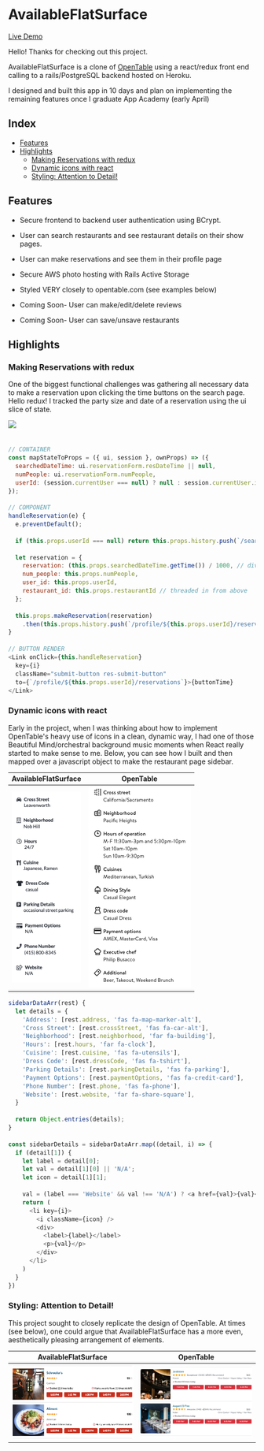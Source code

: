 # AvailableFlatSurface

[Live Demo](https://available-flat-surface.herokuapp.com/ "AvailableFlatSurface")

Hello! Thanks for checking out this project.

AvailableFlatSurface is a clone of [OpenTable](opentable.com "OpenTable") using a react/redux front end calling to a rails/PostgreSQL backend hosted on Heroku. 

I designed and built this app in 10 days and plan on implementing the remaining features once I graduate App Academy (early April)

## Index

* [Features](https://github.com/MasonChinkin/availableFlatSurface/blob/master/README.md#features)
* [Highlights](https://github.com/MasonChinkin/availableFlatSurface/blob/master/README.md#highlights)
  * [Making Reservations with redux](https://github.com/MasonChinkin/availableFlatSurface/blob/master/README.md#Making-Reservations-with-redux)
  * [Dynamic icons with react](https://github.com/MasonChinkin/availableFlatSurface/blob/master/README.md#Dynamic-icons-with-react)
  * [Styling: Attention to Detail!](https://github.com/MasonChinkin/availableFlatSurface/blob/master/README.md#styling-attention-to-detail)

## Features

* Secure frontend to backend user authentication using BCrypt.
* User can search restaurants and see restaurant details on their show pages.
* User can make reservations and see them in their profile page
* Secure AWS photo hosting with Rails Active Storage
* Styled VERY closely to opentable.com (see examples below)

* Coming Soon- User can make/edit/delete reviews
* Coming Soon- User can save/unsave restaurants

## Highlights

### Making Reservations with redux

One of the biggest functional challenges was gathering all necessary data to make a reservation upon clicking the time buttons on the search page. Hello redux! I tracked the party size and date of a reservation using the ui slice of state.

![](/app/assets/images/readme/demo-min.gif?raw=true)

```javascript

// CONTAINER
const mapStateToProps = ({ ui, session }, ownProps) => ({
  searchedDateTime: ui.reservationForm.resDateTime || null,
  numPeople: ui.reservationForm.numPeople,
  userId: (session.currentUser === null) ? null : session.currentUser.id,
});

// COMPONENT
handleReservation(e) {
  e.preventDefault();

  if (this.props.userId === null) return this.props.history.push(`/search/signin`);

  let reservation = {
    reservation: (this.props.searchedDateTime.getTime()) / 1000, // divide by 1000 for rails
    num_people: this.props.numPeople,
    user_id: this.props.userId,
    restaurant_id: this.props.restaurantId // threaded in from above
  };

  this.props.makeReservation(reservation)
    .then(this.props.history.push(`/profile/${this.props.userId}/reservations#new-reservation`));
}

// BUTTON RENDER
<Link onClick={this.handleReservation}
  key={i}
  className="submit-button res-submit-button"
  to={`/profile/${this.props.userId}/reservations`}>{buttonTime}
</Link>
```

### Dynamic icons with react

Early in the project, when I was thinking about how to implement OpenTable's heavy use of icons in a clean, dynamic way, I had one of those Beautiful Mind/orchestral background music moments when React really started to make sense to me. Below, you can see how I built and then mapped over a javascript object to make the restaurant page sidebar.

AvailableFlatSurface            |  OpenTable
:-------------------------:|:-------------------------:
![](/app/assets/images/readme/myShowDetails.png?raw=true) | ![](/app/assets/images/readme/openTableShowDetails.png?raw=true)

```javascript
sidebarDataArr(rest) {
  let details = {
    'Address': [rest.address, 'fas fa-map-marker-alt'],
    'Cross Street': [rest.crossStreet, 'fas fa-car-alt'],
    'Neighborhood': [rest.neighborhood, 'far fa-building'],
    'Hours': [rest.hours, 'far fa-clock'],
    'Cuisine': [rest.cuisine, 'fas fa-utensils'],
    'Dress Code': [rest.dressCode, 'fas fa-tshirt'],
    'Parking Details': [rest.parkingDetails, 'fas fa-parking'],
    'Payment Options': [rest.paymentOptions, 'fas fa-credit-card'],
    'Phone Number': [rest.phone, 'fas fa-phone'],
    'Website': [rest.website, 'far fa-share-square'],
  }

  return Object.entries(details);
}

const sidebarDetails = sidebarDataArr.map((detail, i) => {
  if (detail[1]) {
    let label = detail[0];
    let val = detail[1][0] || 'N/A';
    let icon = detail[1][1];

    val = (label === 'Website' && val !== 'N/A') ? <a href={val}>{val}</a> : val
    return (
      <li key={i}>
        <i className={icon} />
        <div>
          <label>{label}</label>
          <p>{val}</p>
        </div>
      </li>
    )
  }
})
```

### Styling: Attention to Detail!

This project sought to closely replicate the design of OpenTable. At times (see below), one could argue that AvailableFlatSurface has a more even, aesthetically pleasing arrangement of elements.

AvailableFlatSurface            |  OpenTable
:-------------------------:|:-------------------------:
![](/app/assets/images/readme/myListItem.png?raw=true) | ![](/app/assets/images/readme/openTableListItem.png?raw=true)
